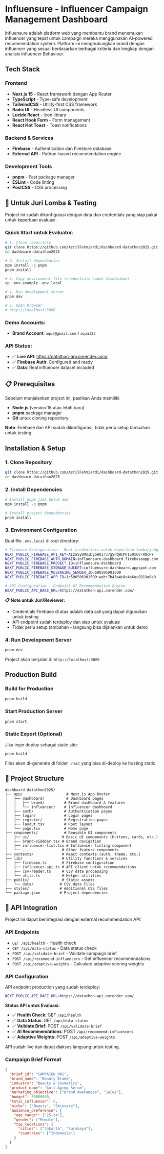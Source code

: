 # Influensure - Influencer Campaign Management Dashboard

Influensure adalah platform web yang membantu brand menemukan influencer yang tepat untuk campaign mereka menggunakan AI-powered recommendation system. Platform ini menghubungkan brand dengan influencer yang sesuai berdasarkan berbagai kriteria dan lengkap dengan analisis Influencer Behaviour.


## Tech Stack

### Frontend
- **Next.js 15** - React framework dengan App Router
- **TypeScript** - Type-safe development
- **TailwindCSS** - Utility-first CSS framework
- **Radix UI** - Headless UI components
- **Lucide React** - Icon library
- **React Hook Form** - Form management
- **React Hot Toast** - Toast notifications

### Backend & Services
- **Firebase** - Authentication dan Firestore database
- **External API** - Python-based recommendation engine

### Development Tools
- **pnpm** - Fast package manager
- **ESLint** - Code linting
- **PostCSS** - CSS processing

## 🎯 Untuk Juri Lomba & Testing

Project ini sudah dikonfigurasi dengan data dan credentials yang siap pakai untuk keperluan evaluasi:

### Quick Start untuk Evaluator:

```bash
# 1. Clone repository
git clone https://github.com/AzrilFahmiardi/dashboard-datathon2025.git
cd dashboard-datathon2025

# 2. Install dependencies
npm install -g pnpm
pnpm install

# 3. Copy environment file (credentials sudah disediakan)
cp .env.example .env.local

# 4. Run development server
pnpm dev

# 5. Open browser
# http://localhost:3000
```

### Demo Accounts:
- **Brand Account**: `aqua@gmail.com` / `aqua123`

### API Status:
- ✅ **Live API**: https://datathon-api.onrender.com/
- ✅ **Firebase Auth**: Configured and ready
- ✅ **Data**: Real influencer dataset included

## 📋 Prerequisites

Sebelum menjalankan project ini, pastikan Anda memiliki:


- **Node.js** (version 18 atau lebih baru)
- **pnpm** package manager
- **Git** untuk cloning repository

**Note**: Firebase dan API sudah dikonfigurasi, tidak perlu setup tambahan untuk testing.

## Installation & Setup

### 1. Clone Repository

```bash
git clone https://github.com/AzrilFahmiardi/dashboard-datathon2025.git
cd dashboard-datathon2025
```

### 2. Install Dependencies

```bash
# Install pnpm jika belum ada
npm install -g pnpm

# Install project dependencies
pnpm install
```

### 3. Environment Configuration

Buat file `.env.local` di root directory:

```bash
# Firebase Configuration - Real credentials untuk keperluan lomba/judging
NEXT_PUBLIC_FIREBASE_API_KEY=AIzaSyDMsIDy5WOIr37gSPqWCPF1S0x6V-R8cFY
NEXT_PUBLIC_FIREBASE_AUTH_DOMAIN=influensure-dashboard.firebaseapp.com
NEXT_PUBLIC_FIREBASE_PROJECT_ID=influensure-dashboard
NEXT_PUBLIC_FIREBASE_STORAGE_BUCKET=influensure-dashboard.appspot.com
NEXT_PUBLIC_FIREBASE_MESSAGING_SENDER_ID=590506901509
NEXT_PUBLIC_FIREBASE_APP_ID=1:590506901509:web:7b43a4c8c4b6ac8919a9e8

# API Configuration - Endpoint AI Recommendation Engine
NEXT_PUBLIC_API_BASE_URL=https://datathon-api.onrender.com/
```

**📋 Note untuk Juri/Reviewer:**
- Credentials Firebase di atas adalah data asli yang dapat digunakan untuk testing
- API endpoint sudah terdeploy dan siap untuk evaluasi
- Tidak perlu setup tambahan - langsung bisa dijalankan untuk demo

### 4. Run Development Server

```bash
pnpm dev
```

Project akan berjalan di `http://localhost:3000`

## Production Build

### Build for Production

```bash
pnpm build
```

### Start Production Server

```bash
pnpm start
```

### Static Export (Optional)

Jika ingin deploy sebagai static site:

```bash
pnpm build
```

Files akan di-generate di folder `.next` yang bisa di-deploy ke hosting static.

## 📁 Project Structure

```
dashboard-datathon2025/
├── app/                    # Next.js App Router
│   ├── dashboard/          # Dashboard pages
│   │   ├── brand/         # Brand dashboard & features
│   │   └── influencer/    # Influencer dashboard
│   ├── auth/              # Authentication pages
│   ├── login/             # Login pages
│   ├── register/          # Registration pages
│   ├── layout.tsx         # Root layout
│   └── page.tsx           # Home page
├── components/            # Reusable UI components
│   ├── ui/               # Basic UI components (buttons, cards, etc.)
│   ├── brand-sidebar.tsx # Brand navigation
│   ├── influencer-list.tsx # Influencer listing component
│   └── ...               # Other feature components
├── contexts/             # React contexts (auth, theme, etc.)
├── lib/                  # Utility functions & services
│   ├── firebase.ts       # Firebase configuration
│   ├── influencer-api.ts # API client untuk recommendations
│   ├── csv-reader.ts     # CSV data processing
│   └── utils.ts          # Helper utilities
├── public/               # Static assets
│   └── data/            # CSV data files
├── styles/              # Additional CSS files
└── package.json         # Project dependencies
```

## 🔌 API Integration

Project ini dapat berintegrasi dengan external recommendation API:

### API Endpoints

- `GET /api/health` - Health check
- `GET /api/data-status` - Data status check
- `POST /api/validate-brief` - Validate campaign brief
- `POST /api/recommend-influencers` - Get influencer recommendations
- `POST /api/adaptive-weights` - Calculate adaptive scoring weights

### API Configuration

API endpoint production yang sudah terdeploy:

```bash
NEXT_PUBLIC_API_BASE_URL=https://datathon-api.onrender.com/
```

**Status API untuk Evaluasi:**
- ✅ **Health Check**: GET `/api/health`
- ✅ **Data Status**: GET `/api/data-status` 
- ✅ **Validate Brief**: POST `/api/validate-brief`
- ✅ **AI Recommendations**: POST `/api/recommend-influencers`
- ✅ **Adaptive Weights**: POST `/api/adaptive-weights`

API sudah live dan dapat diakses langsung untuk testing.


### Campaign Brief Format

```json
{
  "brief_id": "CAMPAIGN_001",
  "brand_name": "Beauty Brand",
  "industry": "Beauty & Cosmetics",
  "product_name": "Anti-Aging Serum",
  "marketing_objective": ["Brand Awareness", "Sales"],
  "budget": 50000000,
  "total_influencer": 5,
  "niche": ["Beauty", "Skincare"],
  "audience_preference": {
    "age_range": ["25-34"],
    "gender": ["Female"],
    "top_locations": {
      "cities": ["Jakarta", "Surabaya"],
      "countries": ["Indonesia"]
    }
  }
}
```
